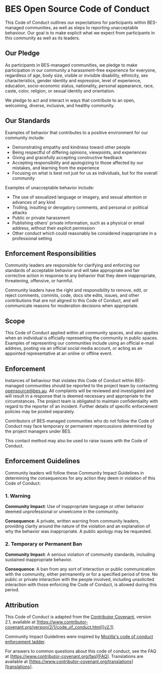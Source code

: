 # BES Open Source Code of Conduct

This Code of Conduct outlines our expectations for participants within BES-managed communities, as
well as steps to reporting unacceptable behaviour. Our goal is to make explicit what we expect from
participants in this community as well as its leaders.

## Our Pledge

As participants in BES-managed communities, we pledge to make participation in our community a
harassment-free experience for everyone, regardless of age, body size, visible or invisible
disability, ethnicity, sex characteristics, gender identity and expression, level of experience,
education, socio-economic status, nationality, personal appearance, race, caste, color, religion, or
sexual identity and orientation.

We pledge to act and interact in ways that contribute to an open, welcoming, diverse, inclusive, and
healthy community.

## Our Standards

Examples of behavior that contributes to a positive environment for our community include:

* Demonstrating empathy and kindness toward other people
* Being respectful of differing opinions, viewpoints, and experiences
* Giving and gracefully accepting constructive feedback
* Accepting responsibility and apologizing to those affected by our mistakes, and learning from the
  experience
* Focusing on what is best not just for us as individuals, but for the overall community

Examples of unacceptable behavior include:

* The use of sexualized language or imagery, and sexual attention or advances of any kind
* Trolling, insulting or derogatory comments, and personal or political attacks
* Public or private harassment
* Publishing others' private information, such as a physical or email address, without their
  explicit permission
* Other conduct which could reasonably be considered inappropriate in a professional setting

## Enforcement Responsibilities

Community leaders are responsible for clarifying and enforcing our standards of acceptable behavior
and will take appropriate and fair corrective action in response to any behavior that they deem
inappropriate, threatening, offensive, or harmful.

Community leaders have the right and responsibility to remove, edit, or reject comments, commits,
code, docs site edits, issues, and other contributions that are not aligned to this Code of Conduct,
and will communicate reasons for moderation decisions when appropriate.

## Scope

This Code of Conduct applied within all community spaces, and also applies when an individual is
officially representing the community in public spaces. Examples of representing our communities
include using an official e-mail address, posting via an official social media account, or acting as
an appointed representative at an online or offline event.

## Enforcement

Instances of behaviour that violates this Code of Conduct within BES-managed communities should be
reported to the project team by contacting [opensource@bes.au](opensource@bes.au). All complaints
will be reviewed and investigated and will result in a response that is deemed necessary and
appropriate to the circumstances. The project team is obligated to maintain confidentiality with
regard to the reporter of an incident. Further details of specific enforcement policies may be
posted separately.

Contributors of BES-managed communities who do not follow the Code of Conduct may face temporary or
permanent repercussions determined by the project managers under BES.

This contact method may also be used to raise issues with the Code of Conduct.

## Enforcement Guidelines

Community leaders will follow these Community Impact Guidelines in determining the consequences for
any action they deem in violation of this Code of Conduct:

### 1. Warning

**Community Impact**: Use of inappropriate language or other behavior deemed unprofessional or
unwelcome in the community.

**Consequence**: A private, written warning from community leaders, providing clarity around the
nature of the violation and an explanation of why the behavior was inappropriate. A public apology
may be requested.

### 2. Temporary or Permanent Ban

**Community Impact**: A serious violation of community standards, including sustained inappropriate
behavior.

**Consequence**: A ban from any sort of interaction or public communication with the community,
either permanently or for a specified period of time. No public or private interaction with the
people involved, including unsolicited interaction with those enforcing the Code of Conduct, is
allowed during this period.

## Attribution

This Code of Conduct is adapted from the [Contributor Covenant][homepage], version 2.1, available at
[https://www.contributor-covenant.org/version/2/1/code_of_conduct.html][v2.1].

Community Impact Guidelines were inspired by
[Mozilla's code of conduct enforcement ladder][Mozilla CoC].

For answers to common questions about this code of conduct, see the FAQ at
[https://www.contributor-covenant.org/faq][FAQ]. Translations are available at
[https://www.contributor-covenant.org/translations][translations].

[homepage]: https://www.contributor-covenant.org
[v2.1]: https://www.contributor-covenant.org/version/2/1/code_of_conduct.html
[Mozilla CoC]: https://github.com/mozilla/diversity
[FAQ]: https://www.contributor-covenant.org/faq
[translations]: https://www.contributor-covenant.org/translations
